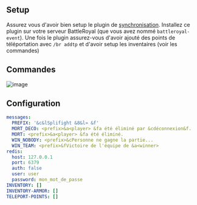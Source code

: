 ## Setup
Assurez vous d'avoir bien setup le plugin de <a href="https://github.com/Rhodless/BattleRoyal-Sync">synchronisation</a>.
Installez ce plugin sur votre serveur BattleRoyal (que vous avez nommé `battleroyal-event`). Une fois le plugin assurez-vous d'avoir ajouté des points de téléportation avec 
`/br addtp` et d'avoir setup les inventaires (voir les commandes)
## Commandes
![image](https://user-images.githubusercontent.com/58655174/168489840-b4d151c9-f365-40f5-8a7f-2bc9c6e10547.png)
## Configuration
```yml
messages:
  PREFIX: '&c&lSplifight &8&l» &f'
  MORT_DECO: <prefix>&a<player> &fa été éliminé par &cdéconnexion&f.
  MORT: <prefix>&a<player> &fa été éliminé.
  WIN_NOBODY: <prefix>&cPersonne ne gagne la partie...
  WIN_TEAM: <prefix>&fVictoire de l'équipe de &a<winner>
redis:
  host: 127.0.0.1
  port: 6379
  auth: false
  user: user
  password: mon_mot_de_passe
INVENTORY: []
INVENTORY-ARMOR: []
TELEPORT-POINTS: []
```
